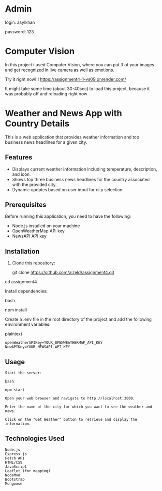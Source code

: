 # Admin 
login: asylkhan

password: 123

# Computer Vision 
In this project i used Computer Vision, where you can put 3 of your images and get recognized in live camera as well as emotions.

Try it right now!!! https://assignment4-1-vs09.onrender.com/

It might take some time (about 30-40sec) to load this project, because it was probably off and reloading right now



# Weather and News App with Country Details

This is a web application that provides weather information and top business news headlines for a given city.

## Features

- Displays current weather information including temperature, description, and icon.
- Shows top three business news headlines for the country associated with the provided city.
- Dynamic updates based on user input for city selection.

## Prerequisites

Before running this application, you need to have the following:

- Node.js installed on your machine
- OpenWeatherMap API key
- NewsAPI API key

## Installation

1. Clone this repository:

   git clone https://github.com/aizeld/assignment4.git
     

cd assignment4

Install dependencies:

bash

npm install

Create a .env file in the root directory of the project and add the following environment variables:

plaintext

    openWeatherAPIKey=YOUR_OPENWEATHERMAP_API_KEY
    NewAPIKey=YOUR_NEWSAPI_API_KEY

## Usage

    Start the server:

    bash

    npm start

    Open your web browser and navigate to http://localhost:3000.

    Enter the name of the city for which you want to see the weather and news.

    Click on the "Get Weather" button to retrieve and display the information.

## Technologies Used

    Node.js
    Express.js
    Fetch API
    HTML/CSS
    JavaScript
    Leaflet (for mapping)
    NodeMon
    Bootstrap 
    Mongoose

